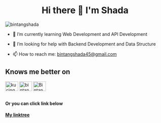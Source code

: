 # <h1 align="center">Hi there 👋 I'm Shada</h1>

<p align="left"> <img src="https://komarev.com/ghpvc/?username=bintangshada&label=Profile%20views&color=0e75b6&style=flat" alt="bintangshada" /> </p>


- 🌱 I’m currently learning Web Development and API Development

- 🤔 I’m looking for help with Backend Development and Data Structure

- 📫 How to reach me: bintangshada45@gmail.com

## Knows me better on
<p align="left">
 <a href="https://instagram.com/kucingnya_shada" target="blank"><img align="center" src="https://raw.githubusercontent.com/rahuldkjain/github-profile-readme-generator/master/src/images/icons/Social/instagram.svg" alt="kucingnya_shada" height="30" width="40" /></a>
<a href="https://www.linkedin.com/in/bintang-shada-kawibya-putra/" target="blank"><img align="center" src="https://raw.githubusercontent.com/rahuldkjain/github-profile-readme-generator/master/src/images/icons/Social/linked-in-alt.svg" alt="bintang-shada-kawibya-putra" height="30" width="40" /></a>
<a href="https://www.facebook.com/nekoda.chan.7/" target="blank"><img align="center" src="https://raw.githubusercontent.com/rahuldkjain/github-profile-readme-generator/master/src/images/icons/Social/facebook.svg" alt="Bintang Shada" height="30" width="40" /></a>
</p>


<br>
<b>Or you can click link below</b>

#### [My linktree](https://linktr.ee/bintangshada)

<!-- <p>&nbsp;<img align="center" src="https://github-readme-stats.vercel.app/api?username=bintangshada&show_icons=true&theme=dark&locale=en" alt="bintangshada" /></p>
 -->



<!--
**bintangshada/bintangshada** is a ✨ _special_ ✨ repository because its `README.md` (this file) appears on your GitHub profile.

Here are some ideas to get you started:

- 🔭 I’m currently working on ...

- 👯 I’m looking to collaborate on ...

- 💬 Ask me about ...

- 😄 Pronouns: ...
- ⚡ Fun fact: ...
-->
